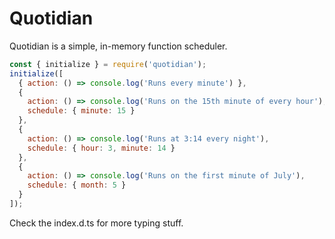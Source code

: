 # Quotidian

Quotidian is a simple, in-memory function scheduler.

```js
const { initialize } = require('quotidian');
initialize([
  { action: () => console.log('Runs every minute') },
  {
    action: () => console.log('Runs on the 15th minute of every hour'),
    schedule: { minute: 15 }
  },
  {
    action: () => console.log('Runs at 3:14 every night'),
    schedule: { hour: 3, minute: 14 }
  },
  {
    action: () => console.log('Runs on the first minute of July'),
    schedule: { month: 5 }
  }
]);
```

Check the index.d.ts for more typing stuff.
